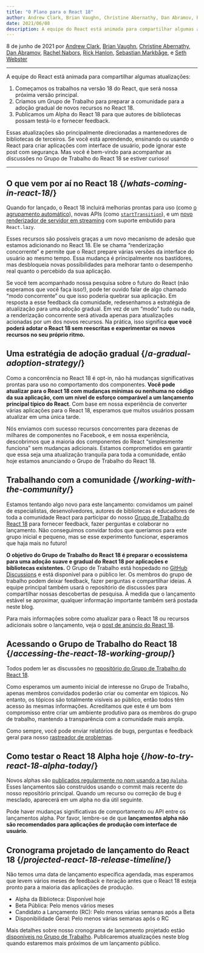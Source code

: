 ```yaml
---
title: "O Plano para o React 18"
author: Andrew Clark, Brian Vaughn, Christine Abernathy, Dan Abramov, Rachel Nabors, Rick Hanlon, Sebastian Markbage, e Seth Webster
date: 2021/06/08
description: A equipe do React está animada para compartilhar algumas atualizações. Começamos os trabalhos na versão 18 do React, que será nossa próxima versão principal. Criamos um Grupo de Trabalho para preparar a comunidade para a adoção gradual de novos recursos no React 18. Publicamos um Alpha do React 18 para que autores de bibliotecas possam testá-lo e fornecer feedback...
---
```


8 de junho de 2021 por [Andrew Clark](https://twitter.com/acdlite), [Brian Vaughn](https://github.com/bvaughn), [Christine Abernathy](https://twitter.com/abernathyca), [Dan Abramov](https://twitter.com/dan_abramov), [Rachel Nabors](https://twitter.com/rachelnabors), [Rick Hanlon](https://twitter.com/rickhanlonii), [Sebastian Markbåge](https://twitter.com/sebmarkbage), e [Seth Webster](https://twitter.com/sethwebster)

---

<Intro>

A equipe do React está animada para compartilhar algumas atualizações:

1. Começamos os trabalhos na versão 18 do React, que será nossa próxima versão principal.
2. Criamos um Grupo de Trabalho para preparar a comunidade para a adoção gradual de novos recursos no React 18.
3. Publicamos um Alpha do React 18 para que autores de bibliotecas possam testá-lo e fornecer feedback.

Essas atualizações são principalmente direcionadas a mantenedores de bibliotecas de terceiros. Se você está aprendendo, ensinando ou usando o React para criar aplicações com interface de usuário, pode ignorar este post com segurança. Mas você é bem-vindo para acompanhar as discussões no Grupo de Trabalho do React 18 se estiver curioso!

---

</Intro>

## O que vem por aí no React 18 {/*whats-coming-in-react-18*/}

Quando for lançado, o React 18 incluirá melhorias prontas para uso (como [o agrupamento automático](https://github.com/reactwg/react-18/discussions/21)), novas APIs (como [`startTransition`](https://github.com/reactwg/react-18/discussions/41)), e um [novo renderizador de servidor em streaming](https://github.com/reactwg/react-18/discussions/37) com suporte embutido para `React.lazy`.

Esses recursos são possíveis graças a um novo mecanismo de adesão que estamos adicionando no React 18. Ele se chama “renderização concorrente” e permite que o React prepare várias versões da interface do usuário ao mesmo tempo. Essa mudança é principalmente nos bastidores, mas desbloqueia novas possibilidades para melhorar tanto o desempenho real quanto o percebido da sua aplicação.

Se você tem acompanhado nossa pesquisa sobre o futuro do React (não esperamos que você faça isso!), pode ter ouvido falar de algo chamado “modo concorrente” ou que isso poderia quebrar sua aplicação. Em resposta a esse feedback da comunidade, redesenhamos a estratégia de atualização para uma adoção gradual. Em vez de um “modo” tudo ou nada, a renderização concorrente será ativada apenas para atualizações acionadas por um dos novos recursos. Na prática, isso significa **que você poderá adotar o React 18 sem reescritas e experimentar os novos recursos no seu próprio ritmo.**

## Uma estratégia de adoção gradual {/*a-gradual-adoption-strategy*/}

Como a concorrência no React 18 é opt-in, não há mudanças significativas prontas para uso no comportamento dos componentes. **Você pode atualizar para o React 18 com mudanças mínimas ou nenhuma no código da sua aplicação, com um nível de esforço comparável a um lançamento principal típico do React**. Com base em nossa experiência de converter várias aplicações para o React 18, esperamos que muitos usuários possam atualizar em uma única tarde.

Nós enviamos com sucesso recursos concorrentes para dezenas de milhares de componentes no Facebook, e em nossa experiência, descobrimos que a maioria dos componentes do React “simplesmente funciona” sem mudanças adicionais. Estamos comprometidos em garantir que essa seja uma atualização tranquila para toda a comunidade, então hoje estamos anunciando o Grupo de Trabalho do React 18.

## Trabalhando com a comunidade {/*working-with-the-community*/}

Estamos tentando algo novo para este lançamento: convidamos um painel de especialistas, desenvolvedores, autores de bibliotecas e educadores de toda a comunidade React para participar do nosso [Grupo de Trabalho do React 18](https://github.com/reactwg/react-18) para fornecer feedback, fazer perguntas e colaborar no lançamento. Não conseguimos convidar todos que queríamos para este grupo inicial e pequeno, mas se esse experimento funcionar, esperamos que haja mais no futuro!

**O objetivo do Grupo de Trabalho do React 18 é preparar o ecossistema para uma adoção suave e gradual do React 18 por aplicações e bibliotecas existentes.** O Grupo de Trabalho está hospedado no [GitHub Discussions](https://github.com/reactwg/react-18/discussions) e está disponível para o público ler. Os membros do grupo de trabalho podem deixar feedback, fazer perguntas e compartilhar ideias. A equipe principal também usará o repositório de discussões para compartilhar nossas descobertas de pesquisa. À medida que o lançamento estável se aproximar, qualquer informação importante também será postada neste blog.

Para mais informações sobre como atualizar para o React 18 ou recursos adicionais sobre o lançamento, veja o [post de anúncio do React 18](https://github.com/reactwg/react-18/discussions/4).

## Acessando o Grupo de Trabalho do React 18 {/*accessing-the-react-18-working-group*/}

Todos podem ler as discussões no [repositório do Grupo de Trabalho do React 18](https://github.com/reactwg/react-18).

Como esperamos um aumento inicial de interesse no Grupo de Trabalho, apenas membros convidados poderão criar ou comentar em tópicos. No entanto, os tópicos são totalmente visíveis ao público, então todos têm acesso às mesmas informações. Acreditamos que este é um bom compromisso entre criar um ambiente produtivo para os membros do grupo de trabalho, mantendo a transparência com a comunidade mais ampla.

Como sempre, você pode enviar relatórios de bugs, perguntas e feedback geral para nosso [rastreador de problemas](https://github.com/facebook/react/issues).

## Como testar o React 18 Alpha hoje {/*how-to-try-react-18-alpha-today*/}

Novos alphas são [publicados regularmente no npm usando a tag `@alpha`](https://github.com/reactwg/react-18/discussions/9). Esses lançamentos são construídos usando o commit mais recente do nosso repositório principal. Quando um recurso ou correção de bug é mesclado, aparecerá em um alpha no dia útil seguinte.

Pode haver mudanças significativas de comportamento ou API entre os lançamentos alpha. Por favor, lembre-se de que **lançamentos alpha não são recomendados para aplicações de produção com interface de usuário**.

## Cronograma projetado de lançamento do React 18 {/*projected-react-18-release-timeline*/}

Não temos uma data de lançamento específica agendada, mas esperamos que levem vários meses de feedback e iteração antes que o React 18 esteja pronto para a maioria das aplicações de produção.

* Alpha da Biblioteca: Disponível hoje
* Beta Pública: Pelo menos vários meses
* Candidato a Lançamento (RC): Pelo menos várias semanas após a Beta
* Disponibilidade Geral: Pelo menos várias semanas após o RC

Mais detalhes sobre nosso cronograma de lançamento projetado estão [disponíveis no Grupo de Trabalho](https://github.com/reactwg/react-18/discussions/9). Publicaremos atualizações neste blog quando estaremos mais próximos de um lançamento público.